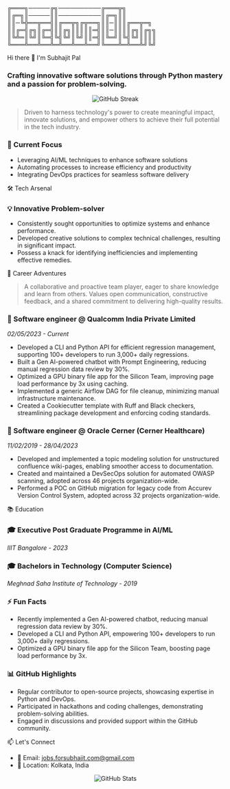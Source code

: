 
╔═══╗─────╔╗──────────╔═══╦╗
║╔═╗║─────║║──────────║╔═╗║║
║║─╚╬══╦══╣║╔══╦╗╔╦══╗║║─║║║╔══╦═╗
║║╔═╣╔╗║╔═╣║║╔╗║║║║║═╣║║─║║║║╔╗║╔╗╗
║╚╩═║╚╝║╚═╣╚╣╚╝║╚╝║║═╣║╚═╝║╚╣╚╝║║║║
╚═══╩══╩══╩═╩══╩══╩══╝╚═══╩═╩══╩╝╚╝


Hi there 👋 I'm Subhajit Pal
### Crafting innovative software solutions through Python mastery and a passion for problem-solving.


<div align="center">
  <img src="https://github-readme-streak-stats.herokuapp.com/?user=&theme=dark" alt="GitHub Streak" />
</div>


> Driven to harness technology's power to create meaningful impact, innovate solutions, and empower others to achieve their full potential in the tech industry.

### 🎯 Current Focus
- Leveraging AI/ML techniques to enhance software solutions
- Automating processes to increase efficiency and productivity
- Integrating DevOps practices for seamless software delivery


🛠️ Tech Arsenal


### 💡 Innovative Problem-solver
- Consistently sought opportunities to optimize systems and enhance performance.
- Developed creative solutions to complex technical challenges, resulting in significant impact.
- Possess a knack for identifying inefficiencies and implementing effective remedies.


💫 Career Adventures

> A collaborative and proactive team player, eager to share knowledge and learn from others. Values open communication, constructive feedback, and a shared commitment to delivering high-quality results.

### 🏢 Software engineer @ Qualcomm India Private Limited
*02/05/2023 - Current*

- Developed a CLI and Python API for efficient regression management, supporting 100+ developers to run 3,000+ daily regressions.
- Built a Gen AI-powered chatbot with Prompt Engineering, reducing manual regression data review by 30%.
- Optimized a GPU binary file app for the Silicon Team, improving page load performance by 3x using caching.
- Implemented a generic Airflow DAG for file cleanup, minimizing manual infrastructure maintenance.
- Created a Cookiecutter template with Ruff and Black checkers, streamlining package development and enforcing coding standards.

### 🏢 Software engineer @ Oracle Cerner (Cerner Healthcare)
*11/02/2019 - 28/04/2023*

- Developed and implemented a topic modeling solution for unstructured confluence wiki-pages, enabling smoother access to documentation.
- Created and maintained a DevSecOps solution for automated OWASP scanning, adopted across 46 projects organization-wide.
- Performed a POC on GitHub migration for legacy code from Accurev Version Control System, adopted across 32 projects organization-wide.


📚 Education

### 🎓 Executive Post Graduate Programme in AI/ML
*IIIT Bangalore - 2023*

### 🎓 Bachelors in Technology (Computer Science)
*Meghnad Saha Institute of Technology - 2019*


### ⚡ Fun Facts
- Recently implemented a Gen AI-powered chatbot, reducing manual regression data review by 30%.
- Developed a CLI and Python API, empowering 100+ developers to run 3,000+ daily regressions.
- Optimized a GPU binary file app for the Silicon Team, boosting page load performance by 3x.


### 📊 GitHub Highlights
- Regular contributor to open-source projects, showcasing expertise in Python and DevOps.
- Participated in hackathons and coding challenges, demonstrating problem-solving abilities.
- Engaged in discussions and provided support within the GitHub community.


📫 Let's Connect

- 📧 Email: jobs.forsubhajit.com@gmail.com
- 📍 Location: Kolkata, India

<div align="center">
  <img src="https://github-readme-stats.vercel.app/api?username={github_username}&show_icons=true&theme=radical" alt="GitHub Stats" />
</div>

